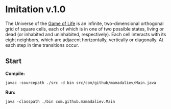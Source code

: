 # Imitation v.1.0
The Universe of the [Game of Life](https://en.wikipedia.org/wiki/Conway%27s_Game_of_Life) is an infinite, two-dimensional orthogonal grid of square cells, each of which is in one of two possible states, living or dead (or inhabited and uninhabited, respectively). Each cell interacts with its eight neighbors, which are adjacent horizontally, vertically or diagonally. At each step in time transitions occur.

## Start
**Compile:**

    javac -sourcepath ./src -d bin src/com/github/mamadaliev/Main.java

**Run:**

    java -classpath ./bin com.github.mamadaliev.Main

<!--## Demo
![Demo](https://i.ibb.co/XYJRtDn/imitation.gif)-->
